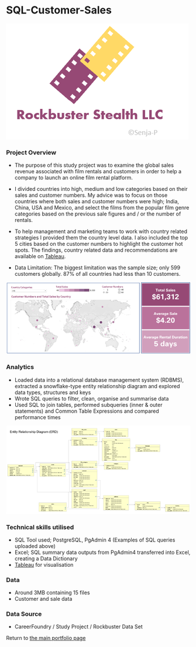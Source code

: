 # SQL-Customer-Sales

![](https://github.com/Senja-P/Images/blob/main/GitHub_Rockbuster_logo.png) 


### Project Overview

- The purpose of this study project was to examine the global sales revenue associated with film rentals and customers in order to help a company to launch an online film rental platform.

- I divided countries into high, medium and low categories based on their sales and customer numbers. My advice was to focus on those countries where both sales and customer numbers were high; India, China, USA and Mexico, and select the films from the popular film genre categories based on the previous sale figures and / or the number of rentals. 

- To help management and marketing teams to work with country related strategies I provided them the country level data. I also included the top 5 cities based on the customer numbers to highlight the customer hot spots. The findings, country related data and recommendations are available on [Tableau](https://public.tableau.com/app/profile/senja.p8569/viz/FilmSalesandCustomerAnalysis/PresentationofFindings).

- Data Limitation: The biggest limitation was the sample size; only 599 customers globally. 87% of all countries had less than 10 customers. 



![](https://github.com/Senja-P/Images/blob/main/GitHub_Film1.png) 

### Analytics
- Loaded data into a relational database management system (RDBMS), extracted a snowflake-type entity relationship diagram and explored data types, structures and keys
- Wrote SQL queries to filter, clean, organise and summarise data
- Used SQL to join tables, performed subqueries (inner & outer statements) and Common Table Expressions and compared performance times

![](https://github.com/Senja-P/Images/blob/main/GitHub_ERD.png)

### Technical skills utilised
- SQL Tool used; PostgreSQL, PgAdmin 4 (Examples of SQL queries uploaded above)
- Excel; SQL summary data outputs from PgAdmin4 transferred into Excel, creating a Data Dictionary
- [Tableau](https://public.tableau.com/app/profile/senja.p8569/viz/FilmSalesandCustomerAnalysis/PresentationofFindings) for visualisation

### Data
- Around 3MB containing 15 files
- Customer and sale data

### Data Source
- CareerFoundry / Study Project / Rockbuster Data Set 

Return to [the main portfolio page](https://github.com/ravithemore)
